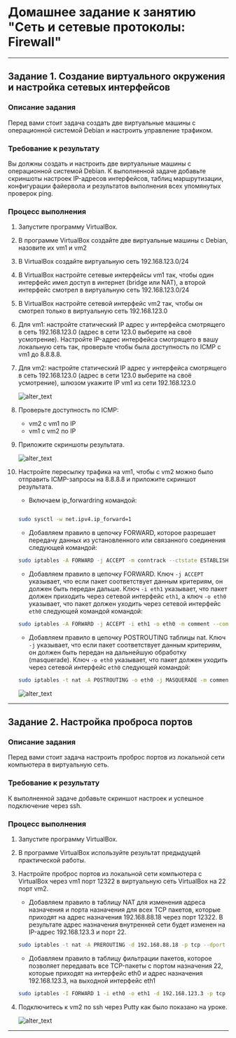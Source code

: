 # Домашнее задание к занятию "Сеть и сетевые протоколы: Firewall"

---

## Задание 1. Создание виртуального окружения и настройка сетевых интерфейсов

### Описание задания

Перед вами стоит задача создать две виртуальные машины с операционной системой Debian и настроить управление трафиком.

### Требование к результату

Вы должны создать и настроить две виртуальные машины с операционной системой Debian. К выполненной задаче добавьте скриншоты настроек IP-адресов интерфейсов, таблиц маршрутизации, конфигурации файервола и результатов выполнения всех упомянутых проверок ping.

### Процесс выполнения

1. Запустите программу VirtualBox.
2. В программе VirtualBox создайте две виртуальные машины с Debian, назовите их vm1 и vm2
3. В VirtualBox создайте виртуальную сеть 192.168.123.0/24
4. В VirtualBox настройте сетевые интерфейсы vm1 так, чтобы один интерфейс имел доступ в интернет (bridge или NAT), а второй интерфейс смотрел в виртуальную сеть 192.168.123.0/24
5. В VirtualBox настройте сетевой интерфейс vm2 так, чтобы он смотрел только в виртуальную сеть 192.168.123.0
6. Для vm1: настройте статический IP адрес у интерфейса смотрящего в сеть 192.168.123.0 (адрес в сети 123.0 выберите на своё усмотрение). Настройте IP-адрес интерфейса смотрящего в вашу локальную сеть так, проверьте чтобы была доступность по ICMP c vm1 до 8.8.8.8.
7. Для vm2: настройте статический IP адрес у интерфейса смотрящего в сеть 192.168.123.0 (адрес в сети 123.0 выберите на своё усмотрение), шлюзом укажите IP vm1 из сети 192.168.123.0

   ![alter_text](images/task_1_interfaces.png "Интерфейсы")

8. Проверьте доступность по ICMP:

   - vm2 с vm1 по IP
   - vm1 с vm2 по IP

9. Приложите скриншоты результата.

   ![alter_text](images/task_1_pings.png "ICMP")

10. Настройте пересылку трафика на vm1, чтобы с vm2 можно было отправить ICMP-запросы на 8.8.8.8 и приложите скриншот результата.
    - Включаем ip_forwardring командой:

    ```bash

    sudo sysctl -w net.ipv4.ip_forward=1
    ```

    - Добавляем правило в цепочку FORWARD, которое разрешает передачу данных из установленного или связанного соединения следующей командой:

    ```bash
    sudo iptables -A FORWARD -j ACCEPT -m conntrack --ctstate ESTABLISHED,RELATED -m comment --comment "established traffic"
    ```

    - Добавляем правило в цепочку FORWARD. Ключ `-j ACCEPT` указывает, что если пакет соответствует данным критериям, он должен быть передан дальше. Ключ `-i eth1` указывает, что пакет должен приходить через сетевой интерфейс `eth1`, а ключ `-o eth0` указывает, что пакет должен уходить через сетевой интерфейс `eth0` следующей командой командой:

    ```bash
    sudo iptables -A FORWARD -j ACCEPT -i eth1 -o eth0 -m comment --comment "forward"
    ```

    - Добавляем правило в цепочку POSTROUTING таблицы nat. Ключ `-j` указывает, что если пакет соответствует данным критериям, он должен быть передан на дальнейшую обработку (masquerade). Ключ `-o eth0` указывает, что пакет должен уходить через сетевой интерфейс `eth0` следующей командой:

    ```bash
    sudo iptables -t nat -A POSTROUTING -o eth0 -j MASQUERADE -m comment --comment "masquerade"
    ```

    ![alter_text](images/task_1_result.png "Результат")

---

## Задание 2. Настройка проброса портов

### Описание задания

Перед вами стоит задача настроить проброс портов из локальной сети компьютера в виртуальную сеть.

### Требование к результату

К выполненной задаче добавьте скриншот настроек и успешное подключение через ssh.

### Процесс выполнения

1. Запустите программу VirtualBox.
2. В программе VirtualBox используйте результат предыдущей практической работы.
3. Настройте проброс портов из локальной сети компьютера с VirtualBox через vm1 порт 12322 в виртуальную сеть VirtualBox на 22 порт vm2.
   - Добавляем правило в таблицу NAT для изменения адреса назначения и порта назначения для всех TCP пакетов, которые приходят на адрес назначения 192.168.88.18 через порт 12322. В результате адрес назначения внутренней сети будет изменен на IP-адрес 192.168.123.3 и порт 22.

   ```bash
   sudo iptables -t nat -A PREROUTING -d 192.168.88.18 -p tcp --dport 12322 -j DNAT --to-destination 192.168.123.3:22
   ```

   - Добавляем правило в таблицу фильтрации пакетов, которое позволяет передавать все TCP-пакеты с портом назначения 22, которые приходят на интерфейс eth0 и адрес назначения 192.168.123.3, на выходной интерфейс eth1

   ```bash
   sudo iptables -I FORWARD 1 -i eth0 -o eth1 -d 192.168.123.3 -p tcp -m tcp --dport 22 -j ACCEPT
   ```

4. Подключитесь к vm2 по ssh через Putty как было показано на уроке.

   ![alter_text](images/task_2_result.png "Результат")

---
